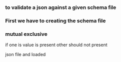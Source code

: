 ### to validate a json against a given schema file

### First we have to creating the schema file

### mutual exclusive 
if one is value is present other should not present 

json file and loaded